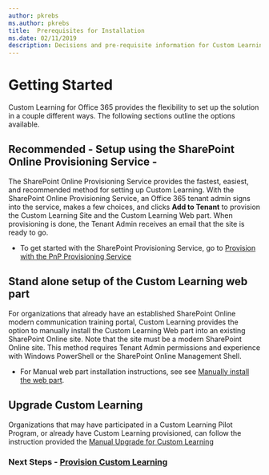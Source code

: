 ```yaml
---
author: pkrebs
ms.author: pkrebs
title:  Prerequisites for Installation
ms.date: 02/11/2019
description: Decisions and pre-requisite information for Custom Learning installation and setup 
---
```


# Getting Started
Custom Learning for Office 365 provides the flexibility to set up the solution in a couple different ways. The following sections outline the options available.

## Recommended - Setup using the SharePoint Online Provisioning Service - 
The SharePoint Online Provisioning Service provides the fastest, easiest, and recommended method for setting up Custom Learning. With the SharePoint Online Provisioning Service, an Office 365 tenant admin signs into the service, makes a few choices, and clicks **Add to Tenant** to provision the Custom Learning Site and the Custom Learning Web part. When provisioning is done, the Tenant Admin receives an email that the site is ready to go. 

- To get started with the SharePoint Provisioning Service, go to [Provision with the PnP Provisioning Service](installsitepackage.md)   

## Stand alone setup of the Custom Learning web part
For organizations that already have an established SharePoint Online modern communication training portal, Custom Learning provides the option to manually install the Custom Learning Web part into an existing SharePoint Online site. Note that the site must be a modern SharePoint Online site. This method requires Tenant Admin permissions and experience with Windows PowerShell or the SharePoint Online Management Shell. 

- For Manual web part installation instructions, see see [Manually install the web part](custom_manualsetup.md). 

## Upgrade Custom Learning
Organizations that may have participated in a Custom Learning Pilot Program, or already have Custom Learning provisioned, can follow the instruction provided the [Manual Upgrade for Custom Learning](custom_upgrade.md)    

### Next Steps - [Provision Custom Learning](custom_provision.md)
